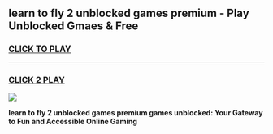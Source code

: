 
## learn to fly 2 unblocked games premium - Play Unblocked Gmaes & Free
<h3>
<a href="https://news.freeplayer.one?title=learn_to_fly_2_unblocked_games_premium&ref=23F">CLICK TO PLAY</a></h3>
<hr>

<h3>
<a href="https://news.freeplayer.one?title=learn_to_fly_2_unblocked_games_premium&ref=23F">CLICK 2 PLAY</a>
  
</h3>

<a href="https://news.freeplayer.one?title=learn_to_fly_2_unblocked_games_premium&ref=23F/"><img src="https://clearcache.store/games.png"></a>


**learn to fly 2 unblocked games premium games unblocked: Your Gateway to Fun and Accessible Online Gaming**
